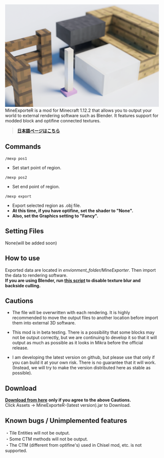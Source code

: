 ![](../thumbnail.png)  
MineExporteR is a mod for Minecraft 1.12.2 that allows you to output your world to external rendering software such as Blender. It features support for modded block and optifine connected textures.

> [**日本語ページはこちら**](https://chikage1205.github.io/mexp)

## Commands
`/mexp pos1 `  
- Set start point of region.

`/mexp pos2`  
- Set end point of region.

`/mexp export`  
- Export selected region as .obj file.  
- **At this time, if you have optifine, set the shader to "None".**  
- **Also, set the Graphics setting to "Fancy".**


## Setting Files  
None(will be added soon)

## How to use
Exported data are located in _envionment_folder/MineExporter_. Then import the data to rendering software.  
**If you are using Blender, run [this script](https://gist.github.com/chikage1205/bb136ee26ebc0f0329ad4893bb4363c7) to disable texture blur and backside culling.**  

## Cautions
- The file will be overwritten with each rendering. It is highly recommended to move the output files to another location before import them into external 3D software.

- This mod is in beta testing. There is a possibility that some blocks may not be output correctly, but we are continuing to develop it so that it will output as much as possible as it looks in Mikra before the official release.

- I am developing the latest version on github, but please use that only if you can build it at your own risk. There is no guarantee that it will work. (Instead, we will try to make the version distributed here as stable as possible).

## Download
[**Download from here**](https://github.com/chikage1205/MineExporteR/releases) **only if you agree to the above Cautions.**  
Click Assets -> MineExporteR-(latest version).jar to Download.

## Known bugs / Unimplemented features
・Tile Entities will not be output.  
・Some CTM methods will not be output.  
・The CTM (different from optifine's) used in Chisel mod, etc. is not supported.
